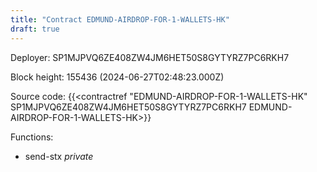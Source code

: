 ```yaml
---
title: "Contract EDMUND-AIRDROP-FOR-1-WALLETS-HK"
draft: true
---
```

Deployer: SP1MJPVQ6ZE408ZW4JM6HET50S8GYTYRZ7PC6RKH7


 



Block height: 155436 (2024-06-27T02:48:23.000Z)

Source code: {{<contractref "EDMUND-AIRDROP-FOR-1-WALLETS-HK" SP1MJPVQ6ZE408ZW4JM6HET50S8GYTYRZ7PC6RKH7 EDMUND-AIRDROP-FOR-1-WALLETS-HK>}}

Functions:

* send-stx _private_
